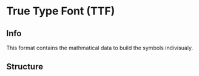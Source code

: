 # True Type Font (TTF)

## Info
This format contains the mathmatical data to build the symbols indivisualy.<br>

## Structure
